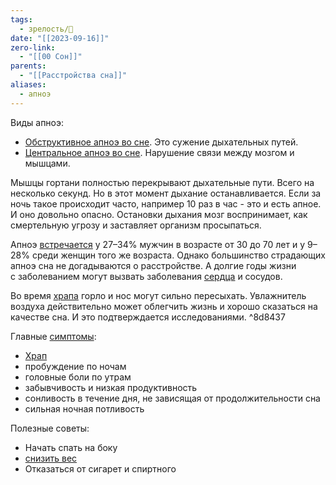 ```yaml
---
tags:
  - зрелость/🌱
date: "[[2023-09-16]]"
zero-link:
  - "[[00 Сон]]"
parents:
  - "[[Расстройства сна]]"
aliases:
  - апноэ
---
```

Виды апноэ:
- [Обструктивное апноэ во сне](Обструктивное%20апноэ%20во%20сне.md). Это сужение дыхательных путей.
- [Центральное апноэ во сне](Центральное%20апноэ%20во%20сне.md). Нарушение связи между мозгом и мышцами.

Мышцы гортани полностью перекрывают дыхательные пути. Всего на несколько секунд. Но в этот момент дыхание останавливается. Если за ночь такое происходит часто, например 10 раз в час - это и есть апное. И оно довольно опасно. Остановки дыхания мозг воспринимает, как смертельную угрозу и заставляет организм просыпаться.

Апноэ [встречается](https://www.ncbi.nlm.nih.gov/pmc/articles/PMC5567876/#:~:text=Sleep%20apnea%2C%20another%20common%20sleep%20disorder%20defined%20as%20at%20least%205%20respiratory%20events%20(apnea%20or%20hypopnea)%20per%20hour%20of%20sleep%20on%20average%2C%20has%20an%20estimated%20prevalence%20of%2027%25%20to%2034%25%20among%20men%2030%20to%2070%20years%20of%20age%20and%209%25%20to%2028%25%20among%20women%20in%20the%20same%20age%20group) у 27–34% мужчин в возрасте от 30 до 70 лет и у 9–28% среди женщин того же возраста. Однако большинство страдающих апноэ сна не догадываются о расстройстве. А долгие годы жизни с заболеванием могут вызвать заболевания [сердца](Сердце.md) и сосудов.

Во время [храпа](Храп.md) горло и нос могут сильно пересыхать. Увлажнитель воздуха действительно может облегчить жизнь и хорошо сказаться на качестве сна. И это подтверждается исследованиями. ^8d8437

Главные [симптомы](https://www.healthline.com/health/sleep/obstructive-sleep-apnea#symptoms:~:text=drowsiness-,repetitive%20awakenings%20throughout%20the%20night,-Other%20symptoms%20include):
- [Храп](Храп.md)
- пробуждение по ночам
- головные боли по утрам
- забывчивость и низкая продуктивность
- сонливость в течение дня, не зависящая от продолжительности сна
- сильная ночная потливость

Полезные советы:
- Начать спать на боку
- [снизить вес](Похудение.md)
- Отказаться от сигарет и спиртного